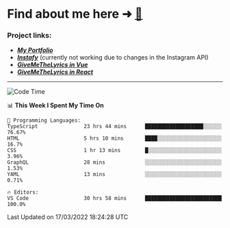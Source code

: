 # Find about me here ➜ [🧑](https://pauabella.dev)

### Project links:
- ***[My Portfolio](https://pauabella.dev)***
- ***[Instafy](https://instafy.me)*** (currently not working due to changes in the Instagram API)
- ***[GiveMeTheLyrics in Vue](https://lyrics.pauabella.dev)***
- ***[GiveMeTheLyrics in React](https://pauabella.dev/GiveMeTheLyrics)***

---
<!--START_SECTION:waka-->
![Code Time](http://img.shields.io/badge/Code%20Time-850%20hrs%2028%20mins-blue)

📊 **This Week I Spent My Time On** 

```text
💬 Programming Languages: 
TypeScript               23 hrs 44 mins      ███████████████████░░░░░░   76.67% 
HTML                     5 hrs 10 mins       ████░░░░░░░░░░░░░░░░░░░░░   16.7% 
CSS                      1 hr 13 mins        █░░░░░░░░░░░░░░░░░░░░░░░░   3.96% 
GraphQL                  28 mins             ░░░░░░░░░░░░░░░░░░░░░░░░░   1.53% 
YAML                     13 mins             ░░░░░░░░░░░░░░░░░░░░░░░░░   0.71%

🔥 Editors: 
VS Code                  30 hrs 58 mins      █████████████████████████   100.0%

```


 Last Updated on 17/03/2022 18:24:28 UTC
<!--END_SECTION:waka-->
